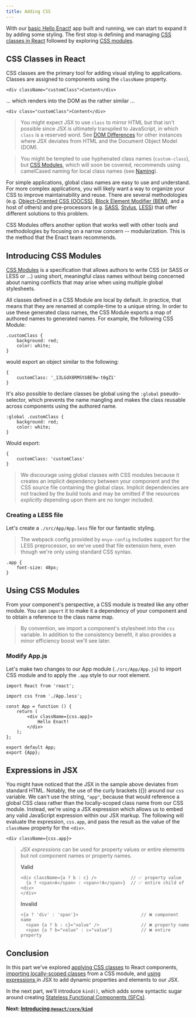 ```yaml
---
title: Adding CSS
---
```

With our [basic Hello Enact!](../basics/) app built and running, we can start to expand
it by adding some styling. The first stop is defining and managing [CSS classes in React](#css-classes-in-react) followed by exploring [CSS modules](#introducing-css-modules).

## CSS Classes in React

CSS classes are the primary tool for adding visual styling to applications. Classes are assigned
to components using the `className` property. 

	<div className="customClass">Content</div>

... which renders into the DOM as the rather similar ...

	<div class="customClass">Content</div>

> You might expect JSX to use `class` to mirror HTML but that isn't possible since JSX is ultimately
> transpiled to JavaScript, in which `class` is a reserved word. See [DOM
> Differences](https://facebook.github.io/react/docs/dom-differences.html) for other instances where
> JSX deviates from HTML and the Document Object Model (DOM).

> You might be tempted to use hyphenated class names (`custom-class`), 
> but [CSS Modules](https://github.com/css-modules/css-modules), which will soon be covered, 
> recommends using camelCased naming for local class names (see [Naming](https://github.com/css-modules/css-modules#naming)).

For simple applications, global class names are easy to use and understand. For more complex applications,
you will likely want a way to organize your CSS to improve maintainability and reuse. There are
several methodologies (e.g. [Object-Oriented CSS (OOCSS)](http://oocss.org/), [Block Element
Modifier (BEM)](http://getbem.com/), and a host of others) and pre-processors (e.g. [SASS](http://sass-lang.com/),
[Stylus](http://stylus-lang.com/), [LESS](http://lesscss.org/)) that offer
different solutions to this problem.

CSS Modules offers another option that works well with other tools and methodologies by focusing on
a narrow concern -- modularization.  This is the method that the Enact team recommends.

## Introducing CSS Modules

[CSS Modules](https://github.com/css-modules/css-modules) is a specification that allows authors to
write CSS (or SASS or LESS or ...) using short, meaningful class names without being concerned about
naming conflicts that may arise when using multiple global stylesheets.

All classes defined in a CSS Module are local by default. In practice, that means that they are
renamed at compile-time to a unique string. In order to use these generated class names, the CSS
Module exports a map of authored names to generated names. For example, the following CSS Module:

	.customClass {
		background: red;
		color: white;
	}

would export an object similar to the following:

	{
		customClass: '_13LGdX8RMStbBE9w-t0gZ1'
	}

It's also possible to declare classes be global using the `:global` pseudo-selector, which prevents
the name mangling and makes the class reusable across components using the authored name.

	:global .customClass {
		background: red;
		color: white;
	}

Would export:

	{
		customClass: 'customClass'
	}

> We discourage using global classes with CSS modules because it creates an implicit dependency
> between your component and the CSS source file containing the global class. Implicit dependencies
> are not tracked by the build tools and may be omitted if the resources *explicitly* depending
> upon them are no longer included.

### Creating a LESS file

Let's create a `./src/App/App.less` file for our fantastic styling.

> The webpack config provided by `enyo-config` includes support for the LESS preprocessor, so we've
> used that file extension here, even though we're only using standard CSS syntax.

	.app {
		font-size: 48px;
	}

## Using CSS Modules

From your component's perspective, a CSS module is treated like any other module. You can `import`
it to make it a dependency of your component and to obtain a reference to the class name map.

> By convention, we import a component's stylesheet into the `css` variable. In addition to the
> consistency benefit, it also provides a minor efficiency boost we'll see later.

### Modify App.js

Let's make two changes to our App module (`./src/App/App.js`) to import CSS module and to apply the
`.app` style to our root element.

	import React from 'react';
	
	import css from './App.less';
	
	const App = function () {
		return (
			<div className={css.app}>
				Hello Enact!
			</div>
		);
	};
	
	export default App;
	export {App};

## Expressions in JSX

You might have noticed that the JSX in the sample above deviates from standard HTML.  Notably, the use of the curly brackets ({}) around our `css` variable.  We can't use
the string, `"app"`, because that would reference a global CSS class rather than the locally-scoped
class name from our CSS module. Instead, we're using a JSX expression which allows us to embed any
valid JavaScript expression within our JSX markup. The following will evaluate the expression,
`css.app`, and pass the result as the value of the `className` property for the `<div>`.

	<div className={css.app}>

> *JSX expressions* can be used for property values or entire elements but not component names or
> property names.
>
> **Valid**
> ```
> <div className={a ? b : c} />				// ✅ property value
>	{a ? <span>A</span> : <span>!A</span>}	// ✅ entire child of <div>
> </div>
> ```
> 
> **Invalid**
> ```
> <{a ? 'div' : 'span'}>						// ❌ component name
>	<span {a ? b : c}="value" />				// ❌ property name
>	<span {a ? b="value" : c="value"}			// ❌ entire property
> ```

## Conclusion

In this part we've explored [applying CSS classes](#css-classes-in-react) to React components, [importing
locally-scoped classes](#introducing-css-modules) from a CSS module, and [using expressions
](#expressions-in-jsx) in JSX to add dynamic properties and elements to our JSX.

In the next part, we'll introduce `kind()`, which adds some
syntactic sugar around creating [Stateless Functional Components
(SFCs)](https://facebook.github.io/react/docs/reusable-components.html#stateless-functions).

**Next: [Introducing `@enact/core/kind`](../kind/)**